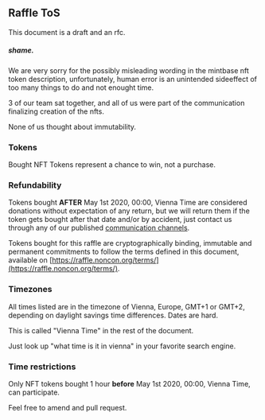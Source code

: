 <Hero state></Hero>

<div>

## Raffle ToS

This document is a draft and an rfc.

##### shame.

We are very sorry for the possibly misleading wording in the mintbase nft token description,
unfortunately, human error is an unintended sideeffect of too many things to do and not enought time.

3 of our team sat together, and all of us were part of the communication finalizing creation of the nfts.

None of us thought about immutability.

### Tokens

Bought NFT Tokens represent a chance to win, not a purchase.

### Refundability

Tokens bought **AFTER** May 1st 2020, 00:00, Vienna Time
are considered donations without expectation of any return,
but we will return them if the token gets bought after that date and/or by accident,
just contact us through any of our published [communication channels](https://noncon.org/#connect).

Tokens bought for this raffle are cryptographically binding,
immutable and permanent commitments to follow the terms
defined in this document, available on
[https://raffle.noncon.org/terms/](https://raffle.noncon.org/terms/).

### Timezones

All times listed are in the timezone of Vienna, Europe, GMT+1 or GMT+2,
depending on daylight savings time differences. Dates are hard.

This is called "Vienna Time" in the rest of the document.

Just look up "what time is it in vienna" in your favorite search engine.

### Time restrictions

Only NFT tokens bought 1 hour **before** May 1st 2020, 00:00, Vienna Time, can participate.

Feel free to amend and pull request.

</div>
